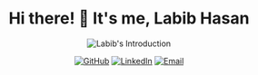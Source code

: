 <!-- markdownlint-disable MD033 MD041 -->
<p align="center">
  <h1 align="center">Hi there! 👋 It's me, Labib Hasan</h1>
</p>

<p align="center">
  <img src="https://readme-typing-svg.demolab.com/?lines=Studies+in+Computer+Science+%26+Engineering;Student+ At+Daffodil+International+University;Cyber+Security+Enthusiast;Passionate+Learner;Turning+ideas+into+reality+with+code&font=Fira%20Code&center=true&width=500&height=50&duration=3000&pause=1000&color=00F718&size=22" alt="Labib's Introduction">
</p>

<p align="center">
  <a href="https://github.com/yourusername">
    <img src="https://img.shields.io/badge/GitHub-100000?style=for-the-badge&logo=github&logoColor=white" alt="GitHub"/></a>
  <a href="https://linkedin.com/in/yourprofile">
    <img src="https://img.shields.io/badge/LinkedIn-0077B5?style=for-the-badge&logo=linkedin&logoColor=white" alt="LinkedIn"/></a>
  <a href="mailto:youremail@example.com">
    <img src="https://img.shields.io/badge/Email-D14836?style=for-the-badge&logo=gmail&logoColor=white" alt="Email"/></a>
</p>

